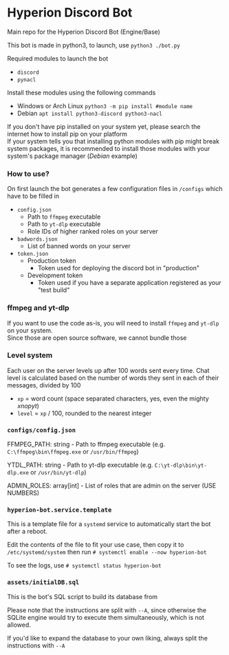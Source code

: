 # Hyperion Discord Bot
Main repo for the Hyperion Discord Bot (Engine/Base)

This bot is made in python3, to launch, use `python3 ./bot.py`

Required modules to launch the bot
- `discord`
- `pynacl`

Install these modules using the following commands
- Windows or Arch Linux `python3 -m pip install #module name`
- Debian `apt install python3-discord python3-nacl`

If you don't have pip installed on your system yet, please search the internet how to install pip on your platform  
If your system tells you that installing python modules with pip might break system packages, it is recommended to install those modules with your system's package manager (*Debian* example)

### How to use?

On first launch the bot generates a few configuration files in `/configs` which have to be filled in
- `config.json`
    - Path to `ffmpeg` executable
    - Path to `yt-dlp` executable
    - Role IDs of higher ranked roles on your server
- `badwords.json`
    - List of banned words on your server
- `token.json`
    - Production token
        - Token used for deploying the discord bot in "production"
    - Development token
        - Token used if you have a separate application registered as your "test build"

### ffmpeg and yt-dlp

If you want to use the code as-is, you will need to install `ffmpeg` and `yt-dlp` on your system.  
Since those are open source software, we cannot bundle those

### Level system

Each user on the server levels up after 100 words sent every time.
Chat level is calculated based on the number of words they sent in each of their messages, divided by 100

- `xp` = word count (space separated characters, yes, even the mighty *xnopyt*)
- `level` = `xp` / 100, rounded to the nearest integer

### `configs/config.json`

FFMPEG_PATH: string - Path to ffmpeg executable (e.g. `C:\ffmpeg\bin\ffmpeg.exe` or `/usr/bin/ffmpeg`)

YTDL_PATH: string - Path to yt-dlp executable (e.g. `C:\yt-dlp\bin\yt-dlp.exe` or `/usr/bin/yt-dlp`)

ADMIN_ROLES: array[int] - List of roles that are admin on the server (USE NUMBERS)

### `hyperion-bot.service.template`

This is a template file for a `systemd` service to automatically start the bot after a reboot.

Edit the contents of the file to fit your use case, then copy it to `/etc/systemd/system`
then run `# systemctl enable --now hyperion-bot`

To see the logs, use `# systemctl status hyperion-bot`

### `assets/initialDB.sql`

This is the bot's SQL script to build its database from

Please note that the instructions are split with `--A`, since otherwise the SQLite engine would try to execute
them simultaneously, which is not allowed.

If you'd like to expand the database to your own liking, always split the instructions with `--A`